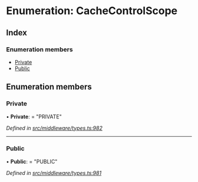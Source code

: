 # Enumeration: CacheControlScope

## Index

### Enumeration members

* [Private](middleware.cachecontrolscope.md#private)
* [Public](middleware.cachecontrolscope.md#public)

## Enumeration members

###  Private

• **Private**: = "PRIVATE"

*Defined in [src/middleware/types.ts:982](https://github.com/PolymathNetwork/polymesh-sdk/blob/73feada/src/middleware/types.ts#L982)*

___

###  Public

• **Public**: = "PUBLIC"

*Defined in [src/middleware/types.ts:981](https://github.com/PolymathNetwork/polymesh-sdk/blob/73feada/src/middleware/types.ts#L981)*
